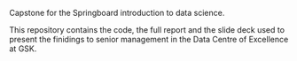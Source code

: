 Capstone for the Springboard introduction to data science. 

This repository contains the code, the full report and the slide deck used to present the finidings to senior management in the Data Centre of Excellence at GSK.

